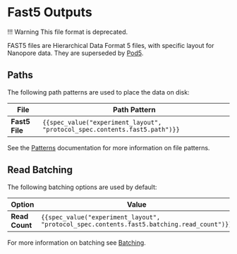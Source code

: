 Fast5 Outputs
=============

!!! Warning
    This file format is deprecated.

FAST5 files are Hierarchical Data Format 5 files, with specific layout for Nanopore data. They are superseded by [Pod5](./pod5.md).

Paths
-----

The following path patterns are used to place the data on disk:

File           | Path Pattern
-------------- | ------------
**Fast5 File** | ``{{spec_value("experiment_layout", "protocol_spec.contents.fast5.path")}}``

See the [Patterns](../patterns.md) documentation for more information on file patterns.

Read Batching
-------------

The following batching options are used by default:


Option         | Value
-------------- | -----
**Read Count** | ``{{spec_value("experiment_layout", "protocol_spec.contents.fast5.batching.read_count")}}``

For more information on batching see [Batching](../batching.md).
